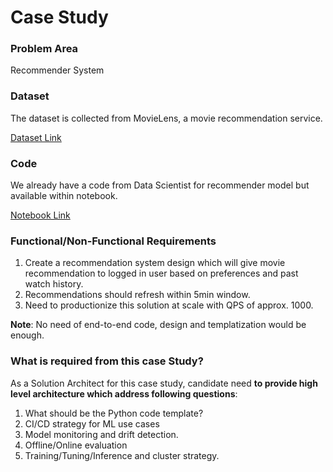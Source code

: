 # Case Study

### Problem Area	
Recommender System

### Dataset	
The dataset is collected from MovieLens, a movie recommendation service. 

[Dataset Link](https://www.kaggle.com/datasets/grouplens/movielens-20m-dataset)


### Code	
We already have a code from Data Scientist for recommender model but available within notebook.

[Notebook Link](https://www.kaggle.com/code/mfaaris/hybrid-and-tensorflow-recommender-system)

### Functional/Non-Functional Requirements	
1.	Create a recommendation system design which will give movie recommendation to logged in user based on preferences and past watch history.
2.	Recommendations should refresh within 5min window.
3.	Need to productionize this solution at scale with QPS of approx. 1000.

**Note**: No need of end-to-end code, design and templatization would be enough.

### What is required from this case Study?	
As a Solution Architect for this case study, candidate need **to provide high level architecture which address following questions**:
1.	What should be the Python code template?
2.	CI/CD strategy for ML use cases
3.	Model monitoring and drift detection.
4.	Offline/Online evaluation
5.	Training/Tuning/Inference and cluster strategy.


